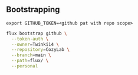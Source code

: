 ## Bootstrapping
```
export GITHUB_TOKEN=<github pat with repo scope>
```

```bash
flux bootstrap github \
  --token-auth \
  --owner=Twinki14 \
  --repository=CozyLab \
  --branch=main \
  --path=flux/ \
  --personal
```